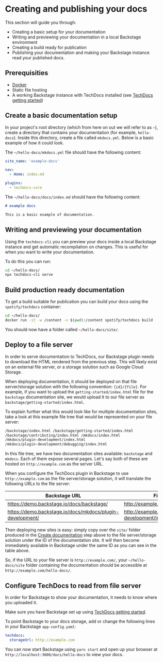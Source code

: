 # Creating and publishing your docs

This section will guide you through:

- Creating a basic setup for your documentation
- Writing and previewing your documentation in a local Backstage environment
- Creating a build ready for publication
- Publishing your documentation and making your Backstage instance read your published docs.

## Prerequisities

- [Docker](https://docs.docker.com/get-docker/)
- Static file hosting
- A working Backstage instance with TechDocs installed
  (see [TechDocs getting started](getting-started.md))

## Create a basic documentation setup

In your project's root directory (which from here on out we will refer to as `~`), create a directory that contains your documentation (for example, `hello-docs`). Inside this directory, create a file called `mkdocs.yml`. Below is a basic example of how it could look.

The `~/hello-docs/mkdocs.yml` file should have the following content:

```yaml
site_name: 'example-docs'

nav:
  - Home: index.md

plugins:
  - techdocs-core
```

The `~/hello-docs/docs/index.md` should have the following content:

```md
# example docs

This is a basic example of documentation.
```

## Writing and previewing your documentation

Using the `techdocs-cli` you can preview your docs inside a local Backstage
instance and get automatic recompilation on changes. This is useful for when you
want to write your documentation.

To do this you can run:

```bash
cd ~/hello-docs/
npx techdocs-cli serve
```

## Build production ready documentation

To get a build suitable for publication you can build your docs using the
`spotify/techdocs` container:

```bash
cd ~/hello-docs/
docker run -it -w /content -v $(pwd):/content spotify/techdocs build
```

You should now have a folder called `~/hello-docs/site/`.

## Deploy to a file server

In order to serve documentation to TechDocs, our Backstage plugin needs to download the HTML rendered from the previous step. This will likely exist on an external file server, or a storage solution such as Google Cloud Storage.

When deploying documentation, it should be deployed on that file server/storage solution with the following convention: `{id}/{file}`. For example, if
you want to upload the `getting-started/index.html` file for the `backstage`
documentation site, we would upload it to our file server as
`backstage/getting-started/index.html`.

To explain further what this would look like for multiple documentation sites,
take a look at this example file tree that would be represented on your file server:

```md
/backstage/index.html /backstage/getting-started/index.html
/backstage/contributing/index.html /mkdocs/index.html
/mkdocs/plugin-development/index.html
/mkdocs/plugin-development/debugging/index.html
```

In this file tree, we have two documentation sites available: `backstage` and
`mkdocs`. Each of them expose several pages. Let's say both of these are hosted
on `http://example.com` as the server URL.

When you configure the TechDocs plugin in Backstage to use `http://example.com`
as the file server/storage solution, it will translate the following URLs to
the file server:

| Backstage URL                                             | File Server URL                                         |
| --------------------------------------------------------- | ------------------------------------------------------- |
| https://demo.backstage.io/docs/backstage/                 | http://example.com/backstage/index.html                 |
| https://demo.backstage.io/docs/mkdocs/plugin-development/ | http://example.com/mkdocs/plugin-development/index.html |

Then deploying new sites is easy: simply copy over the `site/`
folder produced in the [Create documentation](#build-production-ready-documentation) step above to the file server/storage solution under the ID of the documentation site. It will then become immediately available in Backstage under
the same ID as you can see in the table above.

So, if the URL to your file server is `http://example.com/`, your
`~/hello-docs/site` folder containing the documentation should be accessible at
`http://example.com/hello-docs/`.

## Configure TechDocs to read from file server

In order for Backstage to show your documentation, it needs to know where you
uploaded it.

Make sure you have Backstage set up using
[TechDocs getting started](getting-started.md).

To point Backstage to your docs storage, add or change the following lines in
your Backstage `app-config.yaml`:

```yaml
techdocs:
  storageUrl: http://example.com
```

You can now start Backstage using `yarn start` and open up your browser at
`http://localhost:3000/docs/hello-docs` to view your docs.
